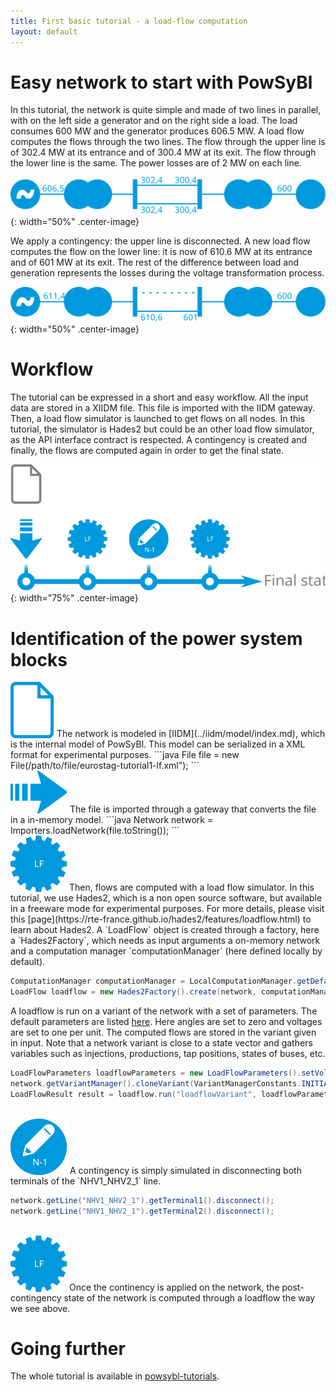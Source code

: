 ```yaml
---
title: First basic tutorial - a load-flow computation
layout: default
---
```


# Easy network to start with PowSyBl

In this tutorial, the network is quite simple and made of two lines in parallel, with on the left side a generator and on the right side a load. The load consumes 600 MW and the generator produces 606.5 MW. A load flow computes the flows through the two lines. The flow through the upper line is of 302.4 MW at its entrance and of 300.4 MW at its exit. The flow through the lower line is the same. The power losses are of 2 MW on each line.   

![Initial simple network](./images/Network_Simple_Initial.svg){: width="50%" .center-image}


We apply a contingency: the upper line is disconnected. A new load flow computes the flow on the lower line: it is now of 610.6 MW at its entrance and of 601 MW at its exit. The rest of the difference between load and generation represents the losses during the voltage transformation process.

![Final simple network](./images/Network_Simple_Final.svg){: width="50%" .center-image}

# Workflow

The tutorial can be expressed in a short and easy workflow. All the input data are stored in a XIIDM file. This file is imported with the IIDM gateway. Then, a load flow simulator is launched to get flows on all nodes. In this tutorial, the simulator is Hades2 but could be an other load flow simulator, as the API interface contract is respected. A contingency is created and finally, the flows are computed again in order to get the final state.  

![Workflow](./images/Workflow.svg){: width="75%" .center-image}

# Identification of the power system blocks

<img src="./images/File.svg" alt="" style="vertical-align: bottom"/>
The network is modeled in [IIDM](../iidm/model/index.md), which is the internal model of PowSyBl. This model can be serialized in a XML format for experimental purposes.
```java
File file = new File(/path/to/file/eurostag-tutorial1-lf.xml");
```
<br />
<img src="./images/Import.svg" alt="" style="vertical-align: bottom"/>
The file is imported through a gateway that converts the file in a in-memory model.
```java
Network network = Importers.loadNetwork(file.toString());
```
<br />
<img src="./images/Compute_LF.svg" alt="" style="vertical-align: bottom"/>
Then, flows are computed with a load flow simulator. In this tutorial, we use Hades2, which is a non open source software, but available in a freeware mode for experimental purposes. For more details, please visit this [page](https://rte-france.github.io/hades2/features/loadflow.html) to learn about Hades2. A `LoadFlow` object is created through a factory, here a `Hades2Factory`, which needs as input arguments a on-memory network and a computation manager `computationManager` (here defined locally by default).

```java
ComputationManager computationManager = LocalComputationManager.getDefault();
LoadFlow loadflow = new Hades2Factory().create(network, computationManager, 0);
```

A loadflow is run on a variant of the network with a set of parameters. The default parameters are listed [here](../configuration/parameters/LoadFlowParameters.md). Here angles are set to zero and voltages are set to one per unit. The computed flows are stored in the variant given in input. Note that a network variant is close to a state vector and gathers variables such as injections, productions, tap positions, states of buses, etc.

```java
LoadFlowParameters loadflowParameters = new LoadFlowParameters().setVoltageInitMode(LoadFlowParameters.VoltageInitMode.UNIFORM_VALUES);
network.getVariantManager().cloneVariant(VariantManagerConstants.INITIAL_VARIANT_ID, "loadflowVariant");
LoadFlowResult result = loadflow.run("loadflowVariant", loadflowParameters).join();
```
<br />
<img src="./images/Modify_N-1.svg" alt="" style="vertical-align: bottom"/>
A contingency is simply simulated in disconnecting both terminals of the `NHV1_NHV2_1` line.

```java
network.getLine("NHV1_NHV2_1").getTerminal1().disconnect();
network.getLine("NHV1_NHV2_1").getTerminal2().disconnect();
```
<br />
<img src="./images/Compute_LF.svg" alt="" style="vertical-align: bottom"/>
Once the continency is applied on the network, the post-contingency state of the network is computed through a loadflow the way we see above.

# Going further
The whole tutorial is available in [powsybl-tutorials](https://github.com/powsybl/powsybl-tutorials/tree/master/loadflow).
